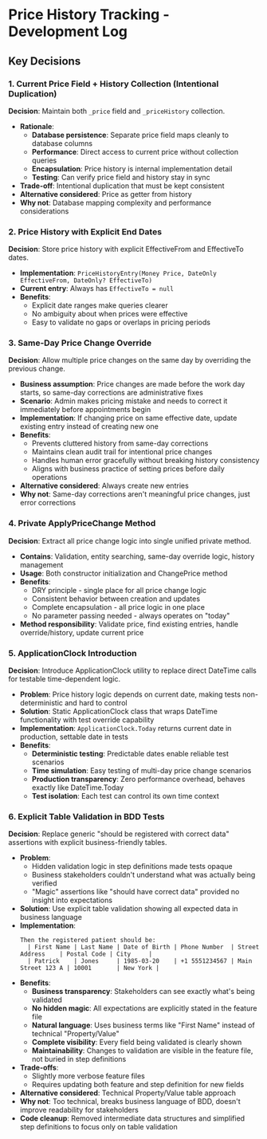 # Price History Tracking - Development Log

## Key Decisions

### 1. Current Price Field + History Collection (Intentional Duplication)
**Decision**: Maintain both `_price` field and `_priceHistory` collection.
- **Rationale**:
  - **Database persistence**: Separate price field maps cleanly to database columns
  - **Performance**: Direct access to current price without collection queries
  - **Encapsulation**: Price history is internal implementation detail
  - **Testing**: Can verify price field and history stay in sync
- **Trade-off**: Intentional duplication that must be kept consistent
- **Alternative considered**: Price as getter from history
- **Why not**: Database mapping complexity and performance considerations

### 2. Price History with Explicit End Dates
**Decision**: Store price history with explicit EffectiveFrom and EffectiveTo dates.
- **Implementation**: `PriceHistoryEntry(Money Price, DateOnly EffectiveFrom, DateOnly? EffectiveTo)`
- **Current entry**: Always has `EffectiveTo = null`
- **Benefits**:
  - Explicit date ranges make queries clearer
  - No ambiguity about when prices were effective
  - Easy to validate no gaps or overlaps in pricing periods

### 3. Same-Day Price Change Override
**Decision**: Allow multiple price changes on the same day by overriding the previous change.
- **Business assumption**: Price changes are made before the work day starts, so same-day corrections are administrative fixes
- **Scenario**: Admin makes pricing mistake and needs to correct it immediately before appointments begin
- **Implementation**: If changing price on same effective date, update existing entry instead of creating new one
- **Benefits**:
  - Prevents cluttered history from same-day corrections
  - Maintains clean audit trail for intentional price changes
  - Handles human error gracefully without breaking history consistency
  - Aligns with business practice of setting prices before daily operations
- **Alternative considered**: Always create new entries
- **Why not**: Same-day corrections aren't meaningful price changes, just error corrections

### 4. Private ApplyPriceChange Method
**Decision**: Extract all price change logic into single unified private method.
- **Contains**: Validation, entity searching, same-day override logic, history management
- **Usage**: Both constructor initialization and ChangePrice method
- **Benefits**:
  - DRY principle - single place for all price change logic
  - Consistent behavior between creation and updates
  - Complete encapsulation - all price logic in one place
  - No parameter passing needed - always operates on "today"
- **Method responsibility**: Validate price, find existing entries, handle override/history, update current price

### 5. ApplicationClock Introduction
**Decision**: Introduce ApplicationClock utility to replace direct DateTime calls for testable time-dependent logic.
- **Problem**: Price history logic depends on current date, making tests non-deterministic and hard to control
- **Solution**: Static ApplicationClock class that wraps DateTime functionality with test override capability
- **Implementation**: `ApplicationClock.Today` returns current date in production, settable date in tests
- **Benefits**:
  - **Deterministic testing**: Predictable dates enable reliable test scenarios
  - **Time simulation**: Easy testing of multi-day price change scenarios
  - **Production transparency**: Zero performance overhead, behaves exactly like DateTime.Today
  - **Test isolation**: Each test can control its own time context

### 6. Explicit Table Validation in BDD Tests
**Decision**: Replace generic "should be registered with correct data" assertions with explicit business-friendly tables.
- **Problem**:
  - Hidden validation logic in step definitions made tests opaque
  - Business stakeholders couldn't understand what was actually being verified
  - "Magic" assertions like "should have correct data" provided no insight into expectations
- **Solution**: Use explicit table validation showing all expected data in business language
- **Implementation**:
  ```gherkin
  Then the registered patient should be:
    | First Name | Last Name | Date of Birth | Phone Number  | Street Address    | Postal Code | City     |
    | Patrick    | Jones     | 1985-03-20    | +1 5551234567 | Main Street 123 A | 10001       | New York |
  ```
- **Benefits**:
  - **Business transparency**: Stakeholders can see exactly what's being validated
  - **No hidden magic**: All expectations are explicitly stated in the feature file
  - **Natural language**: Uses business terms like "First Name" instead of technical "Property/Value"
  - **Complete visibility**: Every field being validated is clearly shown
  - **Maintainability**: Changes to validation are visible in the feature file, not buried in step definitions
- **Trade-offs**:
  - Slightly more verbose feature files
  - Requires updating both feature and step definition for new fields
- **Alternative considered**: Technical Property/Value table approach
- **Why not**: Too technical, breaks business language of BDD, doesn't improve readability for stakeholders
- **Code cleanup**: Removed intermediate data structures and simplified step definitions to focus only on table validation